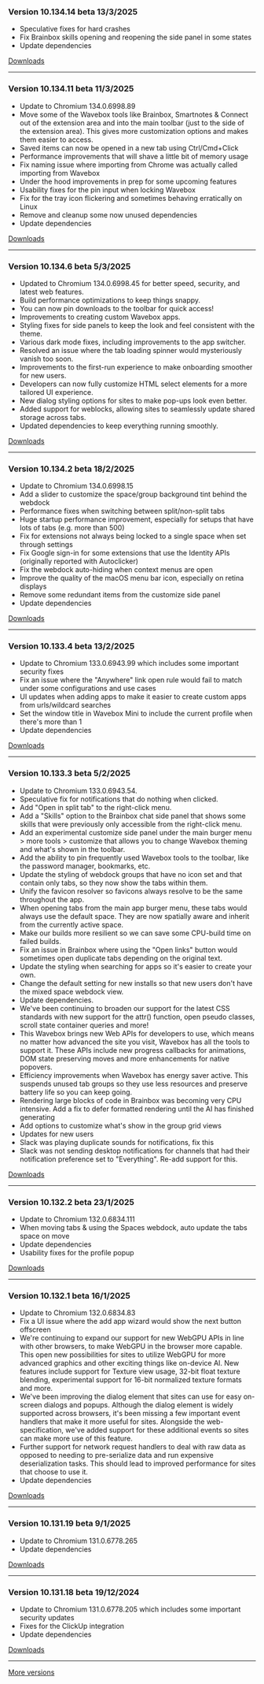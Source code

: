 <h3>Version 10.134.14 beta <span class="date">13/3/2025</span></h3>
<ul>
  <li>Speculative fixes for hard crashes</li>
  <li>Fix Brainbox skills opening and reopening the side panel in some states</li>
  <li>Update dependencies</li>
</ul>

[Downloads](https://wavebox.io/download/release/10.134.14.3)

---

<h3>Version 10.134.11 beta <span class="date">11/3/2025</span></h3>
<ul>
  <li>Update to Chromium 134.0.6998.89</li>
  <li>
    Move some of the Wavebox tools like Brainbox, Smartnotes & Connect out of
    the extension area and into the main toolbar (just to the side of the extension area).
    This gives more customization options and makes them easier to access.
  </li>
  <li>Saved items can now be opened in a new tab using Ctrl/Cmd+Click</li>
  <li>Performance improvements that will shave a little bit of memory usage</li>
  <li>Fix naming issue where importing from Chrome was actually called importing from Wavebox</li>
  <li>Under the hood improvements in prep for some upcoming features</li>
  <li>Usability fixes for the pin input when locking Wavebox</li>
  <li>Fix for the tray icon flickering and sometimes behaving erratically on Linux</li>
  <li>Remove and cleanup some now unused dependencies</li>
  <li>Update dependencies</li>
</ul>

[Downloads](https://wavebox.io/download/release/10.134.11.3)

---

<h3>Version 10.134.6 beta <span class="date">5/3/2025</span></h3>
<ul>
  <li>Updated to Chromium 134.0.6998.45 for better speed, security, and latest web features.</li>
  <li>Build performance optimizations to keep things snappy.</li>
  <li>You can now pin downloads to the toolbar for quick access!</li>
  <li>Improvements to creating custom Wavebox apps.</li>
  <li>Styling fixes for side panels to keep the look and feel consistent with the theme.</li>
  <li>Various dark mode fixes, including improvements to the app switcher.</li>
  <li>Resolved an issue where the tab loading spinner would mysteriously vanish too soon.</li>
  <li>Improvements to the first-run experience to make onboarding smoother for new users.</li>
  <li>Developers can now fully customize HTML select elements for a more tailored UI experience.</li>
  <li>New dialog styling options for sites to make pop-ups look even better.</li>
  <li>Added support for weblocks, allowing sites to seamlessly update shared storage across tabs.</li>
  <li>Updated dependencies to keep everything running smoothly.</li>
</ul>

[Downloads](https://wavebox.io/download/release/10.134.6.3)

---

<h3>Version 10.134.2 beta <span class="date">18/2/2025</span></h3>
<ul>
  <li>Update to Chromium 134.0.6998.15</li>
  <li>Add a slider to customize the space/group background tint behind the webdock</li>
  <li>Performance fixes when switching between split/non-split tabs</li>
  <li>Huge startup performance improvement, especially for setups that have lots of tabs (e.g. more than 500)</li>
  <li>Fix for extensions not always being locked to a single space when set through settings</li>
  <li>Fix Google sign-in for some extensions that use the Identity APIs (originally reported with Autoclicker)</li>
  <li>Fix the webdock auto-hiding when context menus are open</li>
  <li>Improve the quality of the macOS menu bar icon, especially on retina displays</li>
  <li>Remove some redundant items from the customize side panel</li>
  <li>Update dependencies</li>
</ul>

[Downloads](https://wavebox.io/download/release/10.134.2.3)

---

<h3>Version 10.133.4 beta <span class="date">13/2/2025</span></h3>
<ul>
  <li>Update to Chromium 133.0.6943.99 which includes some important security fixes</li>
  <li>Fix an issue where the "Anywhere" link open rule would fail to match under some configurations and use cases</li>
  <li>UI updates when adding apps to make it easier to create custom apps from urls/wildcard searches</li>
  <li>Set the window title in Wavebox Mini to include the current profile when there's more than 1</li>
  <li>Update dependencies</li>
</ul>

[Downloads](https://wavebox.io/download/release/10.133.4.3)

---

<h3>Version 10.133.3 beta <span class="date">5/2/2025</span></h3>
<ul>
  <li>Update to Chromium 133.0.6943.54.</li>
  <li>Speculative fix for notifications that do nothing when clicked.</li>
  <li>Add "Open in split tab" to the right-click menu.</li>
  <li>Add a "Skills" option to the Brainbox chat side panel that shows some skills that were previously only accessible from the right-click menu.</li>
  <li>Add an experimental customize side panel under the main burger menu &gt; more tools &gt; customize that allows you to change Wavebox theming and what's shown in the toolbar.</li>
  <li>Add the ability to pin frequently used Wavebox tools to the toolbar, like the password manager, bookmarks, etc.</li>
  <li>Update the styling of webdock groups that have no icon set and that contain only tabs, so they now show the tabs within them.</li>
  <li>Unify the favicon resolver so favicons always resolve to be the same throughout the app.</li>
  <li>When opening tabs from the main app burger menu, these tabs would always use the default space. They are now spatially aware and inherit from the currently active space.</li>
  <li>Make our builds more resilient so we can save some CPU-build time on failed builds.</li>
  <li>Fix an issue in Brainbox where using the "Open links" button would sometimes open duplicate tabs depending on the original text.</li>
  <li>Update the styling when searching for apps so it's easier to create your own.</li>
  <li>Change the default setting for new installs so that new users don't have the mixed space webdock view.</li>
  <li>Update dependencies.</li>
  <li>We've been continuing to broaden our support for the latest CSS standards with new support for the attr() function, open pseudo classes, scroll state container queries and more!</li>
  <li>This Wavebox brings new Web APIs for developers to use, which means no matter how advanced the site you visit, Wavebox has all the tools to support it. These APIs include new progress callbacks for animations, DOM state preserving moves and more enhancements for native popovers.</li>
  <li>Efficiency improvements when Wavebox has energy saver active. This suspends unused tab groups so they use less resources and preserve battery life so you can keep going.</li>
  <li>Rendering large blocks of code in Brainbox was becoming very CPU intensive. Add a fix to defer formatted rendering until the AI has finished generating</li>
  <li>Add options to customize what's show in the group grid views</li>
  <li>Updates for new users</li>
  <li>Slack was playing duplicate sounds for notifications, fix this</li>
  <li>Slack was not sending desktop notifications for channels that had their notification preference set to "Everything". Re-add support for this.</li>
</ul>

[Downloads](https://wavebox.io/download/release/10.133.3.3)

---

<h3>Version 10.132.2 beta <span class="date">23/1/2025</span></h3>
<ul>
  <li>Update to Chromium 132.0.6834.111</li>
  <li>When moving tabs & using the Spaces webdock, auto update the tabs space on move</li>
  <li>Update dependencies</li>
  <li>Usability fixes for the profile popup</li>
</ul>

[Downloads](https://wavebox.io/download/release/10.132.2.3)

---

<h3>Version 10.132.1 beta <span class="date">16/1/2025</span></h3>
<ul>
  <li>Update to Chromium 132.0.6834.83</li>
  <li>Fix a UI issue where the add app wizard would show the next button offscreen</li>
  <li>
    We're continuing to expand our support for new WebGPU APIs in line with other
    browsers, to make WebGPU in the browser more capable. This open new possibilities
    for sites to utilize WebGPU for more advanced graphics and other exciting things
    like on-device AI. New features include support for Texture view usage, 32-bit float
    texture blending, experimental support for 16-bit normalized texture formats and more.
  </li>
  <li>
    We've been improving the dialog element that sites can use for easy on-screen
    dialogs and popups. Although the dialog element is widely supported across browsers,
    it's been missing a few important event handlers that make it more useful for sites.
    Alongside the web-specification, we've added support for these additional events so
    sites can make more use of this feature.
  </li>
  <li>
    Further support for network request handlers to deal with raw data as opposed
    to needing to pre-serialize data and run expensive deserialization tasks. This
    should lead to improved performance for sites that choose to use it.
  </li>
  <li>Update dependencies</li>
</ul>

[Downloads](https://wavebox.io/download/release/10.132.1.3)

---

<h3>Version 10.131.19 beta <span class="date">9/1/2025</span></h3>
<ul>
  <li>Update to Chromium 131.0.6778.265</li>
  <li>Update dependencies</li>
</ul>

[Downloads](https://wavebox.io/download/release/10.131.19.3)

---

<h3>Version 10.131.18 beta <span class="date">19/12/2024</span></h3>
<ul>
  <li>Update to Chromium 131.0.6778.205 which includes some important security updates</li>
  <li>Fixes for the ClickUp integration</li>
  <li>Update dependencies</li>
</ul>

[Downloads](https://wavebox.io/download/release/10.131.18.3)

---
[More versions](https://wavebox.io/changelog/beta/)